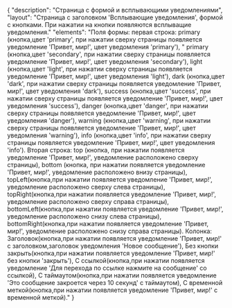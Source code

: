 {
"description": "Страница с формой и всплывающими уведомлениями",
"layout": "Страница с заголовком 'Всплывающие уведомления', формой с кнопками. При нажатии на кнопки появляются всплыващие уведомления."
"elements": "Поля формы: первая строка: primary (кнопка,цвет 'primary', при нажатии сверху страницы появляется уведомление 'Привет, мир!', цвет уведомления 'primary'), "
 primary (кнопка,цвет 'secondary', при нажатии сверху страницы появляется уведомление 'Привет, мир!', цвет уведомления 'secondary'),
 light (кнопка,цвет 'light', при нажатии сверху страницы появляется уведомление 'Привет, мир!', цвет уведомления 'light'),
 dark (кнопка,цвет 'dark', при нажатии сверху страницы появляется уведомление 'Привет, мир!', цвет уведомления 'dark'),
 success (кнопка,цвет 'success', при нажатии сверху страницы появляется уведомление 'Привет, мир!', цвет уведомления 'success'),
 danger (кнопка,цвет 'danger', при нажатии сверху страницы появляется уведомление 'Привет, мир!', цвет уведомления 'danger'),
 warning (кнопка,цвет 'warning', при нажатии сверху страницы появляется уведомление 'Привет, мир!', цвет уведомления 'warning'),
 info (кнопка,цвет 'info', при нажатии сверху страницы появляется уведомление 'Привет, мир!', цвет уведомления 'info').
 Вторая строка: top (кнопка, при нажатии появляется уведомление 'Привет, мир!', уведомление расположено сверху страницы),
 bottom (кнопка, при нажатии появляется уведомление 'Привет, мир!', уведомление расположено внизу страницы),
 topLeft(кнопка,при нажатии появляется уведомление 'Привет, мир!', уведомление расположено сверху слева страницы),
 topRight(кнопка,при нажатии появляется уведомление 'Привет, мир!', уведомление расположено сверху справа страницы),
 bottomLeft(кнопка,при нажатии появляется уведомление 'Привет, мир!', уведомление расположено снизу слева страницы),
 bottomRight(кнопка,при нажатии появляется уведомление 'Привет, мир!', уведомление расположено снизу справа страницы).
 Колонка: Заголовок(кнопка,при нажатии появляется уведомление 'Привет, мир!' с заголовком,заголовок уведомления 'Новое сообщение'),
 Без кнопки закрыть(кнопка,при нажатии появляется уведомление 'Привет, мир!' без кнопки 'закрыть'),
 С ссылкой(кнопка,при нажатии появляется уведомление 'Для перехода по ссылке нажмите на сообщение' со ссылкой),
 С таймаутом(кнопка,при нажатии появляется уведомление 'Это сообщение закроется через 10 секунд' с таймаутом),
 С временной меткой(кнопка,при нажатии появляется уведомление 'Привет, мир!' с временной меткой)."
}